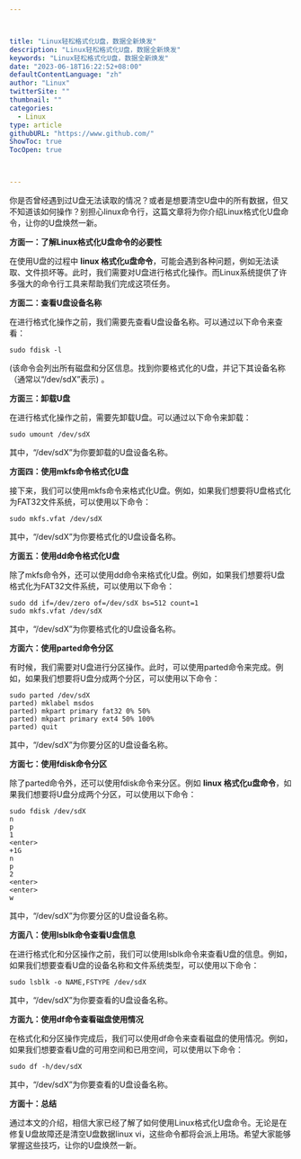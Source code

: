 ```yaml
---



title: "Linux轻松格式化U盘，数据全新焕发"
description: "Linux轻松格式化U盘，数据全新焕发"
keywords: "Linux轻松格式化U盘，数据全新焕发"
date: "2023-06-18T16:22:52+08:00"
defaultContentLanguage: "zh"
author: "Linux"
twitterSite: ""
thumbnail: ""
categories:
  - Linux
type: article
githubURL: "https://www.github.com/"
ShowToc: true
TocOpen: true



---
```


你是否曾经遇到过U盘无法读取的情况？或者是想要清空U盘中的所有数据，但又不知道该如何操作？别担心linux命令行，这篇文章将为你介绍Linux格式化U盘命令，让你的U盘焕然一新。

**方面一：了解Linux格式化U盘命令的必要性**

在使用U盘的过程中 **linux 格式化u盘命令**，可能会遇到各种问题，例如无法读取、文件损坏等。此时，我们需要对U盘进行格式化操作。而Linux系统提供了许多强大的命令行工具来帮助我们完成这项任务。

**方面二：查看U盘设备名称**

在进行格式化操作之前，我们需要先查看U盘设备名称。可以通过以下命令来查看：

```
sudo fdisk -l
```

(该命令会列出所有磁盘和分区信息。找到你要格式化的U盘，并记下其设备名称（通常以“/dev/sdX”表示) 。

**方面三：卸载U盘**

在进行格式化操作之前，需要先卸载U盘。可以通过以下命令来卸载：

```
sudo umount /dev/sdX
```

其中，“/dev/sdX”为你要卸载的U盘设备名称。

**方面四：使用mkfs命令格式化U盘**

接下来，我们可以使用mkfs命令来格式化U盘。例如，如果我们想要将U盘格式化为FAT32文件系统，可以使用以下命令：

```
sudo mkfs.vfat /dev/sdX
```

其中，“/dev/sdX”为你要格式化的U盘设备名称。

**方面五：使用dd命令格式化U盘**

除了mkfs命令外，还可以使用dd命令来格式化U盘。例如，如果我们想要将U盘格式化为FAT32文件系统，可以使用以下命令：

```
sudo dd if=/dev/zero of=/dev/sdX bs=512 count=1
sudo mkfs.vfat /dev/sdX
```

其中，“/dev/sdX”为你要格式化的U盘设备名称。

**方面六：使用parted命令分区**

有时候，我们需要对U盘进行分区操作。此时，可以使用parted命令来完成。例如，如果我们想要将U盘分成两个分区，可以使用以下命令：

```
sudo parted /dev/sdX
parted) mklabel msdos
parted) mkpart primary fat32 0% 50%
parted) mkpart primary ext4 50% 100%
parted) quit
```

其中，“/dev/sdX”为你要分区的U盘设备名称。

**方面七：使用fdisk命令分区**

除了parted命令外，还可以使用fdisk命令来分区。例如 **linux 格式化u盘命令**，如果我们想要将U盘分成两个分区，可以使用以下命令：

```
sudo fdisk /dev/sdX
n
p
1
<enter>
+1G
n
p
2
<enter>
<enter>
w
```

其中，“/dev/sdX”为你要分区的U盘设备名称。

**方面八：使用lsblk命令查看U盘信息**

在进行格式化和分区操作之前，我们可以使用lsblk命令来查看U盘的信息。例如，如果我们想要查看U盘的设备名称和文件系统类型，可以使用以下命令：

```
sudo lsblk -o NAME,FSTYPE /dev/sdX
```

其中，“/dev/sdX”为你要查看的U盘设备名称。

**方面九：使用df命令查看磁盘使用情况**

在格式化和分区操作完成后，我们可以使用df命令来查看磁盘的使用情况。例如，如果我们想要查看U盘的可用空间和已用空间，可以使用以下命令：

```
sudo df -h/dev/sdX
```

其中，“/dev/sdX”为你要查看的U盘设备名称。

**方面十：总结**

通过本文的介绍，相信大家已经了解了如何使用Linux格式化U盘命令。无论是在修复U盘故障还是清空U盘数据linux vi，这些命令都将会派上用场。希望大家能够掌握这些技巧，让你的U盘焕然一新。